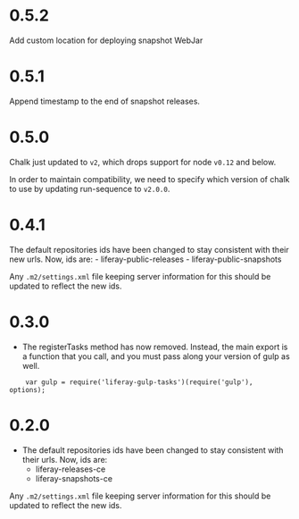 # 0.5.2

Add custom location for deploying snapshot WebJar

# 0.5.1

Append timestamp to the end of snapshot releases.

# 0.5.0

Chalk just updated to `v2`, which drops support for node `v0.12` and below.

In order to maintain compatibility, we need to specify which version of chalk to use by updating run-sequence to `v2.0.0`.

# 0.4.1

The default repositories ids have been changed to stay consistent with their new urls. Now, ids are:
    - liferay-public-releases
    - liferay-public-snapshots

Any `.m2/settings.xml` file keeping server information for this should be updated to reflect the new ids.

# 0.3.0

- The registerTasks method has now removed. Instead, the main export is a function that you call, and you must pass along your version of gulp as well.
```
	var gulp = require('liferay-gulp-tasks')(require('gulp'), options);
```

# 0.2.0

- The default repositories ids have been changed to stay consistent with their urls. Now, ids are:
    - liferay-releases-ce
    - liferay-snapshots-ce

Any `.m2/settings.xml` file keeping server information for this should be updated to reflect the new ids.
